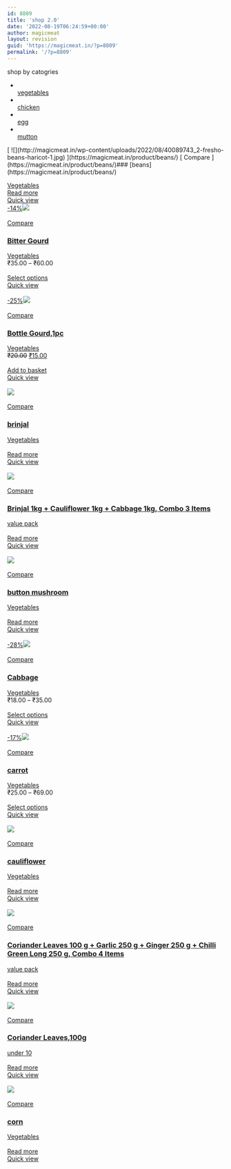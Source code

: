 ```yaml
---
id: 8809
title: 'shop 2.0'
date: '2022-08-19T06:24:59+00:00'
author: magicmeat
layout: revision
guid: 'https://magicmeat.in/?p=8809'
permalink: '/?p=8809'
---
```


<link href="https://magicmeat.in/wp-content/themes/woodmart/css/parts/el-tabs.min.css?ver=6.5.4" id="wd-tabs-css" media="all" rel="stylesheet" type="text/css"></link> <link href="https://magicmeat.in/wp-content/themes/woodmart/css/parts/el-product-tabs.min.css?ver=6.5.4" id="wd-product-tabs-css" media="all" rel="stylesheet" type="text/css"></link></head><body> shop by catogries

- [  
     vegetables  
     ](#)
- [  
     chicken  
     ](#)
- [  
     egg  
     ](#)
- [  
     mutton  
     ](#)

<link href="https://magicmeat.in/wp-content/themes/woodmart/css/parts/woo-product-loop.min.css?ver=6.5.4" id="wd-product-loop-css" media="all" rel="stylesheet" type="text/css"></link> <link href="https://magicmeat.in/wp-content/themes/woodmart/css/parts/woo-product-loop-base.min.css?ver=6.5.4" id="wd-product-loop-base-css" media="all" rel="stylesheet" type="text/css"></link> <link href="https://magicmeat.in/wp-content/themes/woodmart/css/parts/woo-mod-add-btn-replace.min.css?ver=6.5.4" id="wd-woo-mod-add-btn-replace-css" media="all" rel="stylesheet" type="text/css"></link> <link href="https://magicmeat.in/wp-content/themes/woodmart/css/parts/mod-more-description.min.css?ver=6.5.4" id="wd-mod-more-description-css" media="all" rel="stylesheet" type="text/css"></link> [  
 ![](http://magicmeat.in/wp-content/uploads/2022/08/40089743_2-fresho-beans-haricot-1.jpg) ](https://magicmeat.in/product/beans/)  
 [  
 Compare  
 ](https://magicmeat.in/product/beans/)### [beans](https://magicmeat.in/product/beans/)

 [Vegetables](https://magicmeat.in/product-category/vegetables/)  
 [](#) <link href="https://magicmeat.in/wp-content/themes/woodmart/css/parts/woo-opt-add-to-cart-popup.min.css?ver=6.5.4" id="wd-add-to-cart-popup-css" media="all" rel="stylesheet" type="text/css"></link> <link href="https://magicmeat.in/wp-content/themes/woodmart/css/parts/lib-magnific-popup.min.css?ver=6.5.4" id="wd-mfp-popup-css" media="all" rel="stylesheet" type="text/css"></link> [Read more](https://magicmeat.in/product/beans/)  
 [Quick view](https://magicmeat.in/product/beans/)  
 [ <link href="https://magicmeat.in/wp-content/themes/woodmart/css/parts/woo-mod-product-labels.min.css?ver=6.5.4" id="wd-woo-mod-product-labels-css" media="all" rel="stylesheet" type="text/css"></link> <link href="https://magicmeat.in/wp-content/themes/woodmart/css/parts/woo-mod-product-labels-round.min.css?ver=6.5.4" id="wd-woo-mod-product-labels-round-css" media="all" rel="stylesheet" type="text/css"></link> -14%![](http://magicmeat.in/wp-content/uploads/2022/08/50000467-2_1-fresho-bitter-gourd.jpg) ](https://magicmeat.in/product/bitter-gourd/)  
 [  
 Compare  
 ](https://magicmeat.in/product/bitter-gourd/)

### [Bitter Gourd](https://magicmeat.in/product/bitter-gourd/)

 [Vegetables](https://magicmeat.in/product-category/vegetables/)  
 <bdi>₹35.00</bdi> – <bdi>₹60.00</bdi>  
 [](#)  
 [Select options](https://magicmeat.in/product/bitter-gourd/)  
 [Quick view](https://magicmeat.in/product/bitter-gourd/)  
 [  
 -25%![](http://magicmeat.in/wp-content/uploads/2022/08/20000745_5-fresho-bottle-gourd.jpg) ](https://magicmeat.in/product/bottle-gourd1pc/)  
 [  
 Compare  
 ](https://magicmeat.in/product/bottle-gourd1pc/)

### [Bottle Gourd,1pc](https://magicmeat.in/product/bottle-gourd1pc/)

 [Vegetables](https://magicmeat.in/product-category/vegetables/)  
 <del aria-hidden="true"><bdi>₹20.00</bdi></del> <ins><bdi>₹15.00</bdi></ins>  
 [](#)  
 [Add to basket](?add-to-cart=8712)  
 [Quick view](https://magicmeat.in/product/bottle-gourd1pc/)  
 [  
 ![](http://magicmeat.in/wp-content/uploads/2022/08/10000054-2_2-fresho-brinjal-bott.jpg) ](https://magicmeat.in/product/brinjal/)  
 [  
 Compare  
 ](https://magicmeat.in/product/brinjal/)

### [brinjal](https://magicmeat.in/product/brinjal/)

 [Vegetables](https://magicmeat.in/product-category/vegetables/)  
 [](#)  
 [Read more](https://magicmeat.in/product/brinjal/)  
 [Quick view](https://magicmeat.in/product/brinjal/)  
 [  
 ![](http://magicmeat.in/wp-content/uploads/2022/08/1209679_1-fresho-brinjal-bottle-.jpg) ](https://magicmeat.in/product/brinjal-1kg-cauliflower-1kg-cabbage-1kg-combo-3-items/)  
 [  
 Compare  
 ](https://magicmeat.in/product/brinjal-1kg-cauliflower-1kg-cabbage-1kg-combo-3-items/)

### [Brinjal 1kg + Cauliflower 1kg + Cabbage 1kg, Combo 3 Items](https://magicmeat.in/product/brinjal-1kg-cauliflower-1kg-cabbage-1kg-combo-3-items/)

 [value pack](https://magicmeat.in/product-category/vegetables/value-pack/)  
 [](#)  
 [Read more](https://magicmeat.in/product/brinjal-1kg-cauliflower-1kg-cabbage-1kg-combo-3-items/)  
 [Quick view](https://magicmeat.in/product/brinjal-1kg-cauliflower-1kg-cabbage-1kg-combo-3-items/)  
 [  
 ![](http://magicmeat.in/wp-content/uploads/2022/08/10000273-2_19-fresho-mushrooms-b.jpg) ](https://magicmeat.in/product/button-mushroom/)  
 [  
 Compare  
 ](https://magicmeat.in/product/button-mushroom/)

### [button mushroom](https://magicmeat.in/product/button-mushroom/)

 [Vegetables](https://magicmeat.in/product-category/vegetables/)  
 [](#)  
 [Read more](https://magicmeat.in/product/button-mushroom/)  
 [Quick view](https://magicmeat.in/product/button-mushroom/)  
 [  
 -28%![](http://magicmeat.in/wp-content/uploads/2022/08/10000066-2_31-fresho-cabbage.jpg) ](https://magicmeat.in/product/cabbage/)  
 [  
 Compare  
 ](https://magicmeat.in/product/cabbage/)

### [Cabbage](https://magicmeat.in/product/cabbage/)

 [Vegetables](https://magicmeat.in/product-category/vegetables/)  
 <bdi>₹18.00</bdi> – <bdi>₹35.00</bdi>  
 [](#)  
 [Select options](https://magicmeat.in/product/cabbage/)  
 [Quick view](https://magicmeat.in/product/cabbage/)  
 [  
 -17%![](http://magicmeat.in/wp-content/uploads/2022/08/710EvtgGL._SX679_.jpg) ](https://magicmeat.in/product/carrot/)  
 [  
 Compare  
 ](https://magicmeat.in/product/carrot/)

### [carrot](https://magicmeat.in/product/carrot/)

 [Vegetables](https://magicmeat.in/product-category/vegetables/)  
 <bdi>₹25.00</bdi> – <bdi>₹69.00</bdi>  
 [](#)  
 [Select options](https://magicmeat.in/product/carrot/)  
 [Quick view](https://magicmeat.in/product/carrot/)  
 [  
 ![](http://magicmeat.in/wp-content/uploads/2022/08/10000074-2_2-fresho-cauliflower.jpg) ](https://magicmeat.in/product/cauliflower/)  
 [  
 Compare  
 ](https://magicmeat.in/product/cauliflower/)

### [cauliflower](https://magicmeat.in/product/cauliflower/)

 [Vegetables](https://magicmeat.in/product-category/vegetables/)  
 [](#)  
 [Read more](https://magicmeat.in/product/cauliflower/)  
 [Quick view](https://magicmeat.in/product/cauliflower/)  
 [  
 ![](http://magicmeat.in/wp-content/uploads/2022/08/1209662_3-fresho-coriander-leave.jpg) ](https://magicmeat.in/product/coriander-leaves-100-g-garlic-250-g-ginger-250-g-chilli-green-long-250-g-combo-4-items/)  
 [  
 Compare  
 ](https://magicmeat.in/product/coriander-leaves-100-g-garlic-250-g-ginger-250-g-chilli-green-long-250-g-combo-4-items/)

### [Coriander Leaves 100 g + Garlic 250 g + Ginger 250 g + Chilli Green Long 250 g, Combo 4 Items](https://magicmeat.in/product/coriander-leaves-100-g-garlic-250-g-ginger-250-g-chilli-green-long-250-g-combo-4-items/)

 [value pack](https://magicmeat.in/product-category/vegetables/value-pack/)  
 [](#)  
 [Read more](https://magicmeat.in/product/coriander-leaves-100-g-garlic-250-g-ginger-250-g-chilli-green-long-250-g-combo-4-items/)  
 [Quick view](https://magicmeat.in/product/coriander-leaves-100-g-garlic-250-g-ginger-250-g-chilli-green-long-250-g-combo-4-items/)  
 [  
 ![](http://magicmeat.in/wp-content/uploads/2022/08/10000097-2_1-fresho-coriander-le-1.jpg) ](https://magicmeat.in/product/coriander-leaves100g/)  
 [  
 Compare  
 ](https://magicmeat.in/product/coriander-leaves100g/)

### [Coriander Leaves,100g](https://magicmeat.in/product/coriander-leaves100g/)

 [under 10](https://magicmeat.in/product-category/vegetables/under-10/)  
 [](#)  
 [Read more](https://magicmeat.in/product/coriander-leaves100g/)  
 [Quick view](https://magicmeat.in/product/coriander-leaves100g/)  
 [  
 ![](http://magicmeat.in/wp-content/uploads/2022/08/40004992_14-fresho-sweet-corn.jpg) ](https://magicmeat.in/product/corn/)  
 [  
 Compare  
 ](https://magicmeat.in/product/corn/)

### [corn](https://magicmeat.in/product/corn/)

 [Vegetables](https://magicmeat.in/product-category/vegetables/)  
 [](#)  
 [Read more](https://magicmeat.in/product/corn/)  
 [Quick view](https://magicmeat.in/product/corn/)
